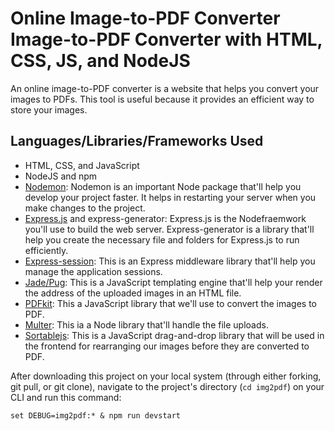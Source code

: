 # Online Image-to-PDF Converter Image-to-PDF Converter with HTML, CSS, JS, and NodeJS

An online image-to-PDF converter is a website that helps you convert your images to PDFs. This tool is useful because it provides an efficient way to store your images.

## Languages/Libraries/Frameworks Used

- HTML, CSS, and JavaScript
- NodeJS and npm
- <a href="https://www.npmjs.com/package/nodemon">Nodemon</a>: Nodemon is an important Node package that'll help you develop your project faster. It helps in restarting your server when you make changes to the project.
- <a href="https://www.expressjs.com/">Express.js</a> and express-generator: Express.js is the Nodefraemwork you'll use to build the web server. Express-generator is a library that'll help you create the necessary file and folders for Express.js to run efficiently.
- <a href="https://www.npmjs.com/package/express-session">Express-session</a>: This is an Express middleware library that'll help you manage the application sessions.
- <a href="https://pugjs.org/">Jade/Pug</a>: This is a JavaScript templating engine that'll help your render the address of the uploaded images in an HTML file.
- <a href="https://pdfkit.org/">PDFkit</a>: This a JavaScript library that we'll use to convert the images to PDF.
- <a href="https://www.npmjs.com/package/multer">Multer</a>: This ia a Node library that'll handle the file uploads.
- <a href="https://www.npmjs.com/package/sortablejs">Sortablejs</a>: This is a JavaScript drag-and-drop library that will be used in the frontend for rearranging our images before they are converted to PDF.

After downloading this project on your local system (through either forking, git pull, or git clone), navigate to the project's directory (`cd img2pdf`) on your CLI and run this command:
```
set DEBUG=img2pdf:* & npm run devstart
```
